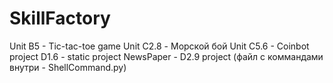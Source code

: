 # SkillFactory
Unit B5 - Tic-tac-toe game
Unit C2.8 - Морской бой
Unit C5.6 - Coinbot
project D1.6 - static project
NewsPaper - D2.9 project (файл с коммандами внутри - ShellCommand.py)
